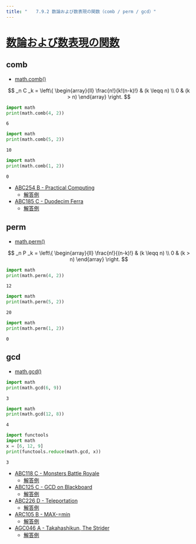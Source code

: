 ```yaml
---
title: "　　7.9.2 数論および数表現の関数（comb / perm / gcd）"
---
```


# [数論および数表現の関数](https://docs.python.org/ja/3/library/math.html#number-theoretic-and-representation-functions)

## comb

* [math.comb()](https://docs.python.org/ja/3/library/math.html#math.comb)

$$
_n C _k = \left\{
\begin{array}{ll}
\frac{n!}{k!(n-k)!} & (k \leqq n) \\
0 & (k > n)
\end{array}
\right.
$$

```python:サンプルコード：sample_610.py
import math
print(math.comb(4, 2))
```

```text:実行結果
6
```

```python:サンプルコード：sample_611.py
import math
print(math.comb(5, 2))
```

```text:実行結果
10
```

```python:サンプルコード：sample_612.py
import math
print(math.comb(1, 2))
```

```text:実行結果
0
```

- [ABC254 B - Practical Computing](https://atcoder.jp/contests/abc254/tasks/abc254_b)
    - [解答例](https://atcoder.jp/contests/abc254/submissions/32254530)
- [ABC185 C - Duodecim Ferra](https://atcoder.jp/contests/abc185/tasks/abc185_c)
    - [解答例](https://atcoder.jp/contests/abc185/submissions/34191388)

## perm

* [math.perm()](https://docs.python.org/ja/3/library/math.html#math.perm)

$$
_n P _k = \left\{
\begin{array}{ll}
\frac{n!}{(n-k)!} & (k \leqq n) \\
0 & (k > n)
\end{array}
\right.
$$

```python:サンプルコード：sample_613.py
import math
print(math.perm(4, 2))
```

```text:実行結果
12
```

```python:サンプルコード：sample_614.py
import math
print(math.perm(5, 2))
```

```text:実行結果
20
```

```python:サンプルコード：sample_615.py
import math
print(math.perm(1, 2))
```

```text:実行結果
0
```

## gcd

* [math.gcd()](https://docs.python.org/ja/3/library/math.html#math.gcd)

```python:サンプルコード：sample_616.py
import math
print(math.gcd(6, 9))
```

```text:実行結果
3
```

```python:サンプルコード：sample_617.py
import math
print(math.gcd(12, 8))
```

```text:実行結果
4
```

```python:サンプルコード：sample_618.py
import functools
import math
x = [6, 12, 9]
print(functools.reduce(math.gcd, x))
```

```text:実行結果
3
```

- [ABC118 C - Monsters Battle Royale](https://atcoder.jp/contests/abc118/tasks/abc118_c)
    - [解答例](https://atcoder.jp/contests/abc118/submissions/21913480)
- [ABC125 C - GCD on Blackboard](https://atcoder.jp/contests/abc125/tasks/abc125_c)
    - [解答例](https://atcoder.jp/contests/abc125/submissions/21913264)
- [ABC226 D - Teleportation](https://atcoder.jp/contests/abc226/tasks/abc226_d)
    - [解答例](https://atcoder.jp/contests/abc226/submissions/31309616)
- [ARC105 B - MAX-=min](https://atcoder.jp/contests/arc105/tasks/arc105_b)
    - [解答例](https://atcoder.jp/contests/arc105/submissions/24939194)
- [AGC046 A - Takahashikun, The Strider](https://atcoder.jp/contests/agc046/tasks/agc046_a)
    - [解答例](https://atcoder.jp/contests/agc046/submissions/14639472)


